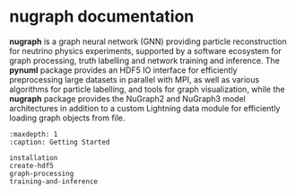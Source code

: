 # nugraph documentation

**nugraph** is a graph neural network (GNN) providing particle reconstruction for neutrino physics experiments, supported by a software ecosystem for graph processing, truth labelling and network training and inference. The **pynuml** package provides an HDF5 IO interface for efficiently preprocessing large datasets in parallel with MPI, as well as various algorithms for particle labelling, and tools for graph visualization, while the **nugraph** package provides the NuGraph2 and NuGraph3 model architectures in addition to a custom Lightning data module for efficiently loading graph objects from file.

```{toctree}
:maxdepth: 1
:caption: Getting Started

installation
create-hdf5
graph-processing
training-and-inference
```
